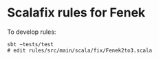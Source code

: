 # Scalafix rules for Fenek

To develop rules:
```
sbt ~tests/test
# edit rules/src/main/scala/fix/Fenek2to3.scala
```
